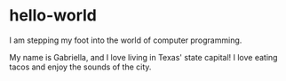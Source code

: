 # hello-world
I am stepping my foot into the world of computer programming.

My name is Gabriella, and I love living in Texas' state capital! I love eating tacos and enjoy the sounds of the city. 
